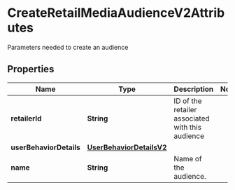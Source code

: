 

# CreateRetailMediaAudienceV2Attributes

Parameters needed to create an audience

## Properties

Name | Type | Description | Notes
------------ | ------------- | ------------- | -------------
**retailerId** | **String** | ID of the retailer associated with this audience | 
**userBehaviorDetails** | [**UserBehaviorDetailsV2**](UserBehaviorDetailsV2.md) |  | 
**name** | **String** | Name of the audience. | 



